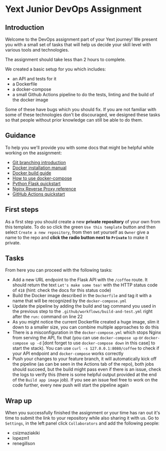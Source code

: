 # Yext Junior DevOps Assignment

## Introduction

Welcome to the DevOps assignment part of your Yext journey! We present you
with a small set of tasks that will help us decide your skill level with various
tools and technologies.

The assignment should take less than 2 hours to complete.

We created a basic setup for you which includes:

* an API and tests for it
* a Dockerfile
* a docker-compose
* a small Github Actions pipeline to do the tests, linting and the build of the
  docker image

Some of these have bugs which you should fix. If you are not familiar with some
of these technologies don't be discouraged, we designed these tasks so that
people without prior knowledge can still be able to do them.  

## Guidance

To help you we'll provide you with some docs that might be helpful while working
on the assignment:

* [Git branching introduction](https://docs.github.com/en/pull-requests/collaborating-with-pull-requests/proposing-changes-to-your-work-with-pull-requests/about-branches)
* [Docker installation manual](https://docs.docker.com/engine/install/)
* [Docker build guide](https://docs.docker.com/build/guide/)
* [How to use docker-compose](https://docs.docker.com/get-started/08_using_compose/#run-the-application-stack)
* [Python Flask quickstart](https://flask.palletsprojects.com/en/3.0.x/quickstart/)
* [Nginx Reverse Proxy reference](https://docs.nginx.com/nginx/admin-guide/web-server/reverse-proxy/)
* [GitHub Actions quickstart](https://docs.github.com/en/actions/quickstart)

## First steps

As a first step you should create a new **private repository** of your own from
this template. To do so click the green `Use this template` button and then
select `Create a new repository`, from then set yourself as `Owner` give a name
to the repo and **click the radio button next to `Private`** to make it private.

## Tasks

From here you can proceed with the following tasks:

* Add a new URL endpoint to the Flask API with the `/coffee` route. It should
  return the text `Let's make some tea!` with the HTTP status code of `418`
  (hint: check the docs for this status code)
* Build the Docker image described in the `Dockerfile` and tag it with a name
  that will be recognized by the `docker-compose.yml`
* Update the pipeline by adding the build and tag command you used in the
  previous step to the `.github/workflows/build-and-test.yml` right after the
  `run:` command on line 22
* As you might notice the current Dockerfile created a huge image, slim it down
  to a smaller size, you can combine multiple approaches to do this
* There is a misconfiguration in the `docker-compose.yml` which stops Nginx from
  serving the API, fix that (you can use `docker-compose up` or
  `docker-compose up -d`
  [dont forget to use `docker-compose down` in this case] to start the stack).
  You can use `curl -s 127.0.0.1:8080/coffee` to check if your API endpoint and
  `docker-compose` works correctly 
* Push your changes to your feature branch, it will automatically kick off the
  pipeline (as can be seen in the Actions tab of the repo), both jobs should
  succeed, but the build might pass even if there is an issue, check the logs to
  verify this (there is some helpful output provided at the end of the
  `Build app image` job). If you see an issue feel free to work on the code
  further, every new push will start the pipeline again

## Wrap up

When you successfully finished the assignment or your time has ran out it's time
to submit the link to your repository while also sharing it with us. Go to
`Settings`, in the left panel click `Collaborators` and add the following
people:

* csizmaziakiki
* lopezm1
* renegillson
